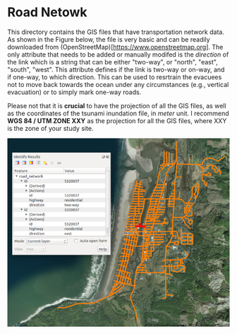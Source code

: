 # Road Netowk

This directory contains the GIS files that have transportation network data. As shown in the Figure below, the file is very basic and can be readily downloaded from (OpenStreetMap)[https://www.openstreetmap.org]. The only attribute that needs to be added or manually modifed is the *direction* of the link which is a string that can be either "two-way", or "north", "east", "south", "west". This attribute defines if the link is two-way or on-way, and if one-way, to which direction. This can be used to resrtrain the evacuees not to move back towards the ocean under any circumstances (e.g., vertical evacuation) or to simply mark one-way roads.

Please not that it is **crucial** to have the projection of all the GIS files, as well as the coordinates of the tsunami inundation file, in *meter* unit. I recommend **WGS 84 / UTM ZONE XXY** as the projection for all the GIS files, where XXY is the zone of your study site.

![Transportation Network](../figs/road_network.png?raw=true "Road Network")
